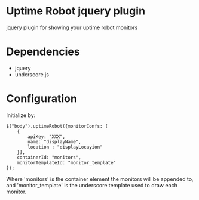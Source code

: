 Uptime Robot jquery plugin
===========

jquery plugin for showing your uptime robot monitors

Dependencies
===========
* jquery
* underscore.js

Configuration
===========

Initialize by:

```
$("body").uptimeRobot({monitorConfs: [
    {
     	apiKey: "XXX",
        name: "displayName",
        location : "displayLocayion"
    }],
    containerId: "monitors",
    monitorTemplateId: "monitor_template"
});
```

Where 'monitors' is the container element the monitors will be appended to, and 'monitor_template' is the underscore template used to draw each monitor.

